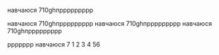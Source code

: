 навчаюся 710ghпррррррррр

навчаюся 710ghпррррррррр
навчаюся 710ghпррррррррр
навчаюся 710ghпррррррррр

ррррррр
навчаюся 7
1
2
3
4
56
